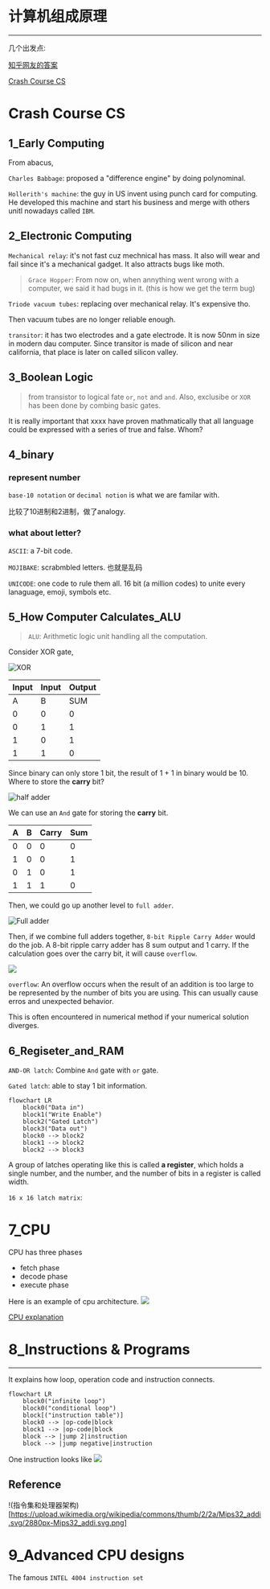 # 计算机组成原理
---

几个出发点:

[知乎网友的答案](https://www.zhihu.com/question/20706264)

[Crash Course CS](https://www.youtube.com/watch?v=tpIctyqH29Q&list=PLH2l6uzC4UEW0s7-KewFLBC1D0l6XRfye)


# Crash Course CS


## 1_Early Computing

From abacus, 

`Charles Babbage`: proposed a "difference engine" by doing polynominal. 


`Hollerith's machine`: the guy in US invent using punch card for computing. He developed this machine and start his business and merge with others unitl nowadays called `IBM`.

## 2_Electronic Computing

`Mechanical relay`: it's not fast cuz mechnical has mass. It also will wear and fail since it's a mechanical gadget. It also attracts bugs like moth. 

> `Grace Hopper`: From now on, when annything went wrong with a computer, we said it had bugs in it. (this is how we get the term bug)

`Triode vacuum tubes`: replacing over mechanical relay. It's expensive tho.

Then vacuum tubes are no longer reliable enough.

`transitor`: it has two electrodes and a gate electrode. It is now 50nm in size in modern dau computer. Since transitor is made of silicon and near california, that place is later on called silicon valley.

## 3_Boolean Logic

> from transistor to logical fate `or`, `not` and `and`. Also, exclusibe or `XOR` has been done by combing basic gates.


It is really important that xxxx have proven mathmatically that all language could be expressed with a series of true and false. Whom?

## 4_binary

### represent number

`base-10 notation` or `decimal notion` is what we are familar with.

比较了10进制和2进制，做了analogy.


### what about letter?
`ASCII`: a 7-bit code.

`MOJIBAKE`: scrabmbled letters. 也就是乱码

`UNICODE`: one code to rule them all. 16 bit (a million codes) to unite every lanaguage, emoji, symbols etc.


## 5_How Computer Calculates_ALU

>`ALU`: Arithmetic logic unit handling all the computation.

Consider XOR gate,

![XOR](https://upload.wikimedia.org/wikipedia/commons/thumb/6/6d/Xor-gate-en.svg/2560px-Xor-gate-en.svg.png)

|Input|Input|Output|
|-|-|-|
|A|B|SUM|
|0|0|0|
|0|1|1|
|1|0|1|
|1|1|0|

Since binary can only store 1 bit, the result of 1 + 1 in binary would be 10. Where to store the **carry** bit?

![half adder](https://circuitdigest.com/sites/default/files/projectimage_tut/Half-Adder-Circuit-and-Its-Construction.png)

We can use an `And` gate for storing the **carry** bit.

|A|B|Carry|Sum|
|-|-|-|-|
|0|0|0|0|
|1|0|0|1|
|0|1|0|1|
|1|1|1|0|

Then, we could go up another level to `full adder`.

![Full adder](https://media.cheggcdn.com/media%2F739%2F739bed8b-4447-4d19-8fd7-70d3bb4dc284%2Fimage)

Then, if we combine full adders together, `8-bit Ripple Carry Adder` would do the job. A 8-bit ripple carry adder has 8 sum output and 1 carry. If the calculation goes over the carry bit, it will cause `overflow`.

![](https://www.researchgate.net/publication/283037309/figure/fig2/AS:454461651984390@1485363509931/Eight-bit-Ripple-Carry-adder.png)

`overflow`: An overflow occurs when the result of an addition is too large to be represented by the number of bits you are using. This can usually cause erros and unexpected behavior.

This is often encountered in numerical method if your numerical solution diverges.

## 6_Regiseter_and_RAM

`AND-OR latch`: Combine `And` gate with `or` gate.


`Gated latch`: able to stay 1 bit information. 
```mermaid
flowchart LR
    block0("Data in")
    block1("Write Enable")
    block2("Gated Latch")
    block3("Data out")
    block0 --> block2
    block1 --> block2
    block2 --> block3
```

A group of latches operating like this is called **a register**, which holds a single number, and the number, and the number of bits in a register is called width.


`16 x 16 latch matrix`:  



# 7_CPU

CPU has three phases
- fetch phase
- decode phase
- execute phase

Here is an example of cpu architecture. 
![](https://cdn.mos.cms.futurecdn.net/acb155e49e8c47146db7eeef0c490392.png)

[CPU explanation](https://www.youtube.com/watch?v=FZGugFqdr60&list=PL8dPuuaLjXtNlUrzyH5r6jN9ulIgZBpdo&index=8)


# 8_Instructions & Programs
---
It explains how loop, operation code and instruction connects. 
```mermaid
flowchart LR
    block0("infinite loop")
    block0("conditional loop")
    block[("instruction table")]
    block0 --> |op-code|block 
    block1 --> |op-code|block
    block --> |jump 2|instruction
    block --> |jump negative|instruction
```

One instruction looks like
![](https://upload.wikimedia.org/wikipedia/commons/thumb/2/2a/Mips32_addi.svg/2880px-Mips32_addi.svg.png)

## Reference
!(指令集和处理器架构)[https://upload.wikimedia.org/wikipedia/commons/thumb/2/2a/Mips32_addi.svg/2880px-Mips32_addi.svg.png]


# 9_Advanced CPU designs

The famous `INTEL 4004 instruction set`



